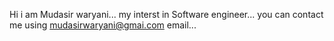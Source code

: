 Hi i am Mudasir waryani...
my interst in Software engineer...
you can contact me using mudasirwaryani@gmai.com email...
